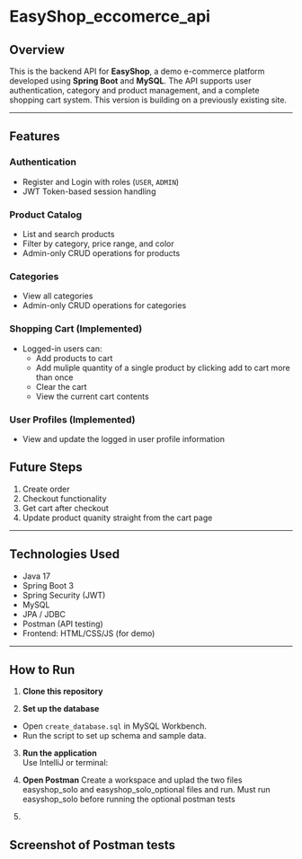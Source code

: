 # EasyShop_eccomerce_api

## Overview

This is the backend API for **EasyShop**, a demo e-commerce platform developed using **Spring Boot** and **MySQL**. The API supports user authentication, category and product management, and a complete shopping cart system. This version is building on a previously existing site.

---

## Features

###  Authentication
- Register and Login with roles (`USER`, `ADMIN`)
- JWT Token-based session handling

### Product Catalog
- List and search products
- Filter by category, price range, and color
- Admin-only CRUD operations for products

### Categories
- View all categories
- Admin-only CRUD operations for categories

###  Shopping Cart (Implemented)
- Logged-in users can:
  - Add products to cart
  - Add muliple quantity of a single product by clicking add to cart more than once
  - Clear the cart
  - View the current cart contents

### User Profiles (Implemented)
- View and update the logged in user profile information

## Future Steps 

1. Create order
2. Checkout functionality 
3. Get cart after checkout
4. Update product quanity straight from the cart page

---

## Technologies Used

- Java 17
- Spring Boot 3
- Spring Security (JWT)
- MySQL
- JPA / JDBC
- Postman (API testing)
- Frontend: HTML/CSS/JS (for demo)

---

## How to Run

1. **Clone this repository**  

2. **Set up the database**  
- Open `create_database.sql` in MySQL Workbench.
- Run the script to set up schema and sample data.

3. **Run the application**  
Use IntelliJ or terminal:

4. **Open Postman**
Create a workspace and uplad the two files easyshop_solo and easyshop_solo_optional files and run.
Must run easyshop_solo before running the optional postman tests

5. 
## Screenshot of Postman tests
